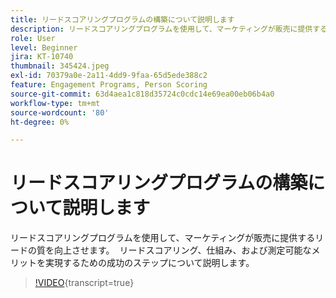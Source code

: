 ```yaml
---
title: リードスコアリングプログラムの構築について説明します
description: リードスコアリングプログラムを使用して、マーケティングが販売に提供するリードの質を向上させます。  リードスコアリング、仕組み、および測定可能なメリットを実現するための成功のステップについて説明します。
role: User
level: Beginner
jira: KT-10740
thumbnail: 345424.jpeg
exl-id: 70379a0e-2a11-4dd9-9faa-65d5ede388c2
feature: Engagement Programs, Person Scoring
source-git-commit: 63d4aea1c818d35724c0cdc14e69ea00eb06b4a0
workflow-type: tm+mt
source-wordcount: '80'
ht-degree: 0%

---
```


# リードスコアリングプログラムの構築について説明します

リードスコアリングプログラムを使用して、マーケティングが販売に提供するリードの質を向上させます。  リードスコアリング、仕組み、および測定可能なメリットを実現するための成功のステップについて説明します。

>[!VIDEO](https://video.tv.adobe.com/v/345424/?quality=12&learn=on){transcript=true}
